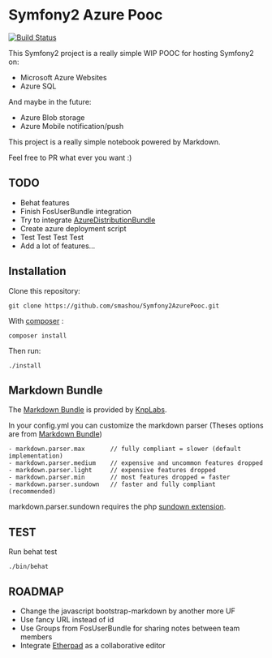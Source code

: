 Symfony2 Azure Pooc
========================

[![Build Status](https://travis-ci.org/smashou/Symfony2AzurePooc.svg?branch=master)](https://travis-ci.org/smashou/Symfony2AzurePooc)

This Symfony2 project is a really simple WIP POOC for hosting Symfony2 on:
 * Microsoft Azure Websites
 * Azure SQL

And maybe in the future:
* Azure Blob storage
* Azure Mobile notification/push


This project is a really simple notebook powered by Markdown.

Feel free to PR what ever you want :)


TODO
----

* Behat features
* Finish FosUserBundle integration
* Try to integrate [AzureDistributionBundle](https://github.com/brainsonic/AzureDistributionBundle)
* Create azure deployment script
* Test Test Test Test
* Add a lot of features...


Installation
------------

Clone this repository:
```
git clone https://github.com/smashou/Symfony2AzurePooc.git
```

With  [composer](http://packagist.org) :
```
composer install
```

Then run:
```
./install
```

Markdown Bundle
---------------

The [Markdown Bundle](https://github.com/KnpLabs/KnpMarkdownBundle) is provided by [KnpLabs](http://knplabs.com/).

In your config.yml you can customize the markdown parser (Theses options are from [Markdown Bundle](https://github.com/KnpLabs/KnpMarkdownBundle))
```
- markdown.parser.max       // fully compliant = slower (default implementation)
- markdown.parser.medium    // expensive and uncommon features dropped
- markdown.parser.light     // expensive features dropped
- markdown.parser.min       // most features dropped = faster
- markdown.parser.sundown   // faster and fully compliant (recommended)
```

markdown.parser.sundown requires the php [sundown extension](https://github.com/chobie/php-sundown).


TEST
----
Run behat test
```
./bin/behat
```


ROADMAP
-------

* Change the javascript bootstrap-markdown by another more UF
* Use fancy URL instead of id
* Use Groups from FosUserBundle for sharing notes between team members
* Integrate [Etherpad](http://etherpad.org/) as a collaborative editor